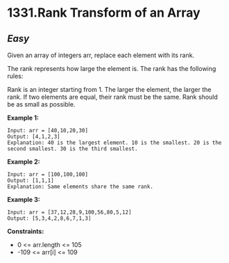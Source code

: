 1331.Rank Transform of an Array
===========

*Easy*
-----------

Given an array of integers arr, replace each element with its rank.

The rank represents how large the element is. The rank has the following rules:

Rank is an integer starting from 1.
The larger the element, the larger the rank. If two elements are equal, their rank must be the same.
Rank should be as small as possible.

**Example 1:**

    Input: arr = [40,10,20,30]
    Output: [4,1,2,3]
    Explanation: 40 is the largest element. 10 is the smallest. 20 is the second smallest. 30 is the third smallest.

**Example 2:**

    Input: arr = [100,100,100]
    Output: [1,1,1]
    Explanation: Same elements share the same rank.

**Example 3:**

    Input: arr = [37,12,28,9,100,56,80,5,12]
    Output: [5,3,4,2,8,6,7,1,3]

**Constraints:**

* 0 <= arr.length <= 105
* -109 <= arr[i] <= 109